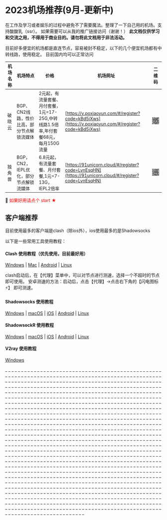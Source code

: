 # 2023机场推荐(9月-更新中)  
在工作及学习或者娱乐的过程中避免不了需要魔法。整理了一下自己用的机场。支持酸酸乳（ssr）。
如果需要可以从我的推广链接访问（谢谢！） 
**此文档仅供学习和交流之用，不得用于商业目的。请勿将此文档用于非法活动。**

目前好多便宜的机场都是直连节点，容易被封不稳定，以下的几个便宜机场都有中转线路，使用稳定。 目前国内均可以正常访问

| 机场名称 | 机场特点                                   | 价格                                                    | 机场网址                                                     | 二维码                                                       |
| -------- | ------------------------------------------ | ------------------------------------------------------- | ------------------------------------------------------------ | ------------------------------------------------------------ |
| 破晓云   | BGP、CN2线路，性价比高，部分节点解锁流媒体 | 2元起，有流量套餐、月付套餐，1元=17-25G,中转线路1.5倍率,年付套餐68元，每月150G流量 | [https://v.poxiaoyun.com/#/register?code=kBd5iXws](https://v.poxiaoyun.com/#/register?code=kBd5iXws) | ![image-20230721003439699](https://github.com/tuyoto/ssrtuijian/blob/main/poxiao.png?raw=true) |
| 独角兽   | BGP，CN2，IEPL优化，部分节点解锁流媒体     | 6.8元起，有流量套餐、月付套餐,1元=7-13G，IEPL2倍率      | [https://91unicorn.cloud/#/register?code=LynEsqHN](https://91unicorn.cloud/#/register?code=LynEsqHN) | ![image-20230721003506368](https://github.com/tuyoto/ssrtuijian/blob/main/KzWkExBL7vdTGaC.png?raw=true) |


:low_brightness: <span style="color:red">如果好用请点个 start ★</span>


## 客户端推荐

目前使用最多的客户端是clash（除ios外），ios使用最多的是Shadowsocks

以下是一些常用工具使用教程：

#### Clash 使用教程（优先使用，目前最好用）

[Windows](https://github.com/selierlin/Share-SSR-V2ray/blob/master/Clash/Clash_Windows.md) | [Mac](https://github.com/selierlin/Share-SSR-V2ray/blob/master/Clash/Clash_Mac.md) | [Android](https://github.com/selierlin/Share-SSR-V2ray/blob/master/Clash/Clash_Android.md) | [Linux](https://github.com/selierlin/Share-SSR-V2ray/blob/master/Clash/Clash_Linux.md)

clash启动后，在【代理】菜单中，可以对节点进行测速，选择一个不超时的节点即可使用。
安卓测速的方法：启动后，点击【代理】->点击右下角的【闪电图标⚡️】 即可测速。



#### Shadowsocks 使用教程

[Windows](https://github.com/selierlin/Share-SSR-V2ray/blob/master/SS/2-windows-setup-guide-cn.md) | [macOS](https://github.com/selierlin/Share-SSR-V2ray/blob/master/SS/3-macos-setup-guide-cn.md) | [iOS](https://github.com/selierlin/Share-SSR-V2ray/blob/master/SS/4-ios-setup-guide-cn.md) | [Android](https://github.com/selierlin/Share-SSR-V2ray/blob/master/SS/5-android-setup-guide-cn.md) | [Linux](https://github.com/selierlin/Share-SSR-V2ray/blob/master/SS/6-linux-setup-guide-cn.md)

#### ShadowsockR 使用教程

[Windows](https://github.com/selierlin/Share-SSR-V2ray/blob/master/SSR/11-windows-setup-guide-cn.md) | [macOS](https://github.com/selierlin/Share-SSR-V2ray/blob/master/SSR/12-macos-setup-guide-cn.md) | [iOS](https://github.com/selierlin/Share-SSR-V2ray/blob/master/SSR/13-ios-setup-guide-cn.md) | [Android](https://github.com/selierlin/Share-SSR-V2ray/blob/master/SSR/14-android-setup-guide-cn.md) | [Linux](https://github.com/selierlin/Share-SSR-V2ray/blob/master/SSR/15-linux-setup-guide-cn.md)

#### V2ray 使用教程

[Windows](https://github.com/selierlin/Share-SSR-V2ray/blob/master/V2ray/V2rayN_Windows.md) 

 

_
_
_
_
_
_
_
_
_
_
_
_
_
_
_
_
_
_
_
_
_
_
_
_
_
_
_
_
_
_
_
_
_
_
_
_
_
_
_
_
_
_
_
_
_
_
_
_
_
_
_
_
_
_
_
_
_
_
_
_
_
_
_
_
_
_
_
_
_
_
_
_
_
_
_
_
_
_
_
_
_
_
_
_
_
_
_
_
_
_
_
_
_
_
_
_
_
_
_
_
_
_
_
_
_
_
_
_
_
_
_
_
_
_
_
_
_
_
_
_
_
_
_
_
_
_
_
_
_
_
_
_
_
_
_
_
_
_
_
_
_
_
_
_
_
_
_
_
_
_
_
_
_
_
_
_
_
_
_
_
_
_
_
_
_
_
_
_
_
_
_
_
_
_
_
_
_
_
_
_
_
_
_
_
_
_
_
_
_
_
_
_
_
_
_
_
_
_
_
_
_
_
_
_
_
_
_
_
_
_
_
_
_
_
_
_
_
_
_
_
_
_
_
_
_
_
_
_
_
_
_
_
_
_
_
_
_
_
_
_
_
_
_
_
_
_
_
_
_
_
_
_
_
_
_
_
_
_
_
_
_
_
_
_
_
_
_
_
_
_
_
_
_
_
_
_
_
_
_
_
_
_
_
_
_
_
_
_
_
_
_
_
_
_
_
_
_
_
_
_
_
_
_
_
_
_
_
_
_
_
_
_
_
_
_
_
_
_
_
_
_
_
_
_
_
_
_
_
_
_
_
_
_
_
_
_
_
_
_
_
_
_
_
_
_
_
_
_
_
_
_
_
_
_
_
_
_
_
_
_
_
_
_
_
_
_
_
_
_
_
_
_
_
_
_
_
_
_
_
_
_
_
_
_
_
_
_
_
_
_
_
_
_
_
_
_
_
_
_
_
_
_
_
_
_
_
_
_
_
_
_
_
_
_
_
_
_
_
_
_
_
_
_
_
_
_
_
_
_
_
_
_
_
_
_
_
_
_
_
_
_
_
_
_
_
_
_
_
_
_
_
_
_
_
_
_
_
_
_
_
_
_
_
_
_
_
_
_
_
_
_
_
_
_
_
_
_
_
_
_
_
_
_
_
_
_
_
_
_
_
_
_
_
_
_
_
_
_
_
_
_
_
_
_
_
_
_
_
_
_
_
_
_
_
_
_
_
_
_
_
_
_
_
_
_
_
_
_
_
_
_
_
_
_
_
_
_
_
_
_
_
_
_
_
_
_
_
_
_
_
_
_
_
_
_
_
_
_
_
_
_
_
_
_
_
_
_
_
_
_
_
_
_
_
_
_
_
_
_
_
_
_
_
_
_
_
_
_
_
_
_
_
_
_
_
_
_
_
_
_
_
_
_
_
_
_
_
_
_
_
_
_
_
_
_
_
_
_
_
_
_
_
_
_
_
_
_
_
_
_
_
_
_
_
_
_
_
_
_
_
_
_
_
_
_
_
_
_
_
_
_
_
_
_
_
_
_
_
_
_
_
_
_
_
_
_
_
_
_
_
_
_
_
_
_
_
_
_
_
_
_
_
_
_
_
_
_
_
_
_
_
_
_
_
_
_
_
_
_
_
_
_
_
_
_
_
_
_
_
_
_
_
_
_
_
_
_
_
_
_
_
_
_
_
_
_
_
_
_
_
_
_
_
_
_
_
_
_
_
_
_
_
_
_
_
_
_
_
_
_
_
_
_
_
_
_
_
_
_
_
_
_
_
_
_
_
_
_
_
_
_
_
_
_
_
_
_
_
_
_
_
_
_
_
_
_
_
_
_
_
_
_
_
_
_
_
_
_
_
_
_
_
_
_
_
_
_
_
_
_
_
_
_
_
_
_
_
_
_
_
_
_
_
_
_
_
_
_
_
_
_
_
_
_
_
_
_
_
_
_
_
_
_
_
_
_
_
_
_
_
_
_
_
_
_
_
_
_
_
_
_
_
_
_
_
_
_
_
_
_
_
_
_
_
_
_
_
_
_
_
_
_
_
_
_
_
_
_
_
_
_
_
_
_
_
_
_
_
_
_
_
_
_
_
_
_
_
_
_
_
_
_
_
_
_
_
_
_
_
_
_
_
_
_
_
_
_
_
_
_
_
_
_
_
_
_
_
_
_
_
_
_
_
_
_
_
_
_
_
_
_
_
_
_
_
_
_
_
_
_
_
_
_
_
_
_
_
_
_
_
_
_
_
_
_
_
_
_
_
_
_
_
_
_
_
_
_
_
_
_
_
_
_
_
_
_
_
_
_
_
_
_
_
_
_
_
_
_
_
_
_
_
_
_
_
_
_
_
_
_
_
_
_
_
_
_
_
_
_
_
_
_
_
_
_
_
_
_
_
_
_
_
_
_
_
_
_
_
_
_
_
_
_
_
_
_
_
_
_
_
_
_
_
_
_
_
_
_
_
_
_
_
_
_
_
_
_
_
_
_
_
_
_
_
_
_
_
_
_
_
_
_
_
_
_
_
_
_
_
_
_
_
_
_
_
_
_
_
_
_
_
_
_
_
_
_
_
_
_
_
_
_
_
_
_
_
_
_
_
_
_
_
_
_
_
_
_
_
_
_
_
_
_
_
_
_
_
_
_
_
_
_
_
_
_
_
_
_
_
_
_
_
_
_
_
_
_
_
_
_
_
_
_
_
_
_
_
_
_
_
_
_
_
_
_
_
_
_
_
_
_
_
_
_
_
_
_
_
_
_
_
_
_
_
_
_
_
_
_
_
_
_
_
_
_
_
_
_
_
_
_
_
_
_
_
_
_
_
_
_
_
_
_
_
_
_
_
_
_
_
_
_
_
_
_
_
_
_
_
_
_
_
_
_
_
_
_
_
_
_
_
_
_
_
_
_
_
_
_
_
_
_
_
_
_
_
_
_
_
_
_
_
_
_
_
_
_
_
_
_
_
_
_
_
_
_
_
_
_
_
_
_
_
_
_
_
_
_
_
_
_
_
_
_
_
_
_
_
_
_
_
_
_
_
_
_
_
_
_
_
_
_
_
_
_
_
_
_
_
_
_
_
_
_
_
_
_
_
